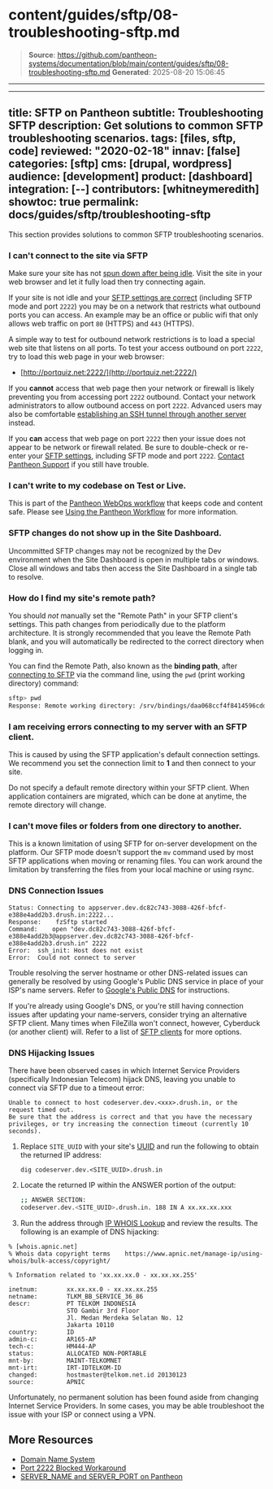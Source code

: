 # content/guides/sftp/08-troubleshooting-sftp.md

> **Source**: https://github.com/pantheon-systems/documentation/blob/main/content/guides/sftp/08-troubleshooting-sftp.md
> **Generated**: 2025-08-20 15:06:45

---

---
title: SFTP on Pantheon
subtitle: Troubleshooting SFTP
description: Get solutions to common SFTP troubleshooting scenarios.
tags: [files, sftp, code]
reviewed: "2020-02-18"
innav: [false]
categories: [sftp]
cms: [drupal, wordpress]
audience: [development]
product: [dashboard]
integration: [--]
contributors: [whitneymeredith]
showtoc: true
permalink: docs/guides/sftp/troubleshooting-sftp
---

This section provides solutions to common SFTP troubleshooting scenarios.

### I can't connect to the site via SFTP

Make sure your site has not [spun down after being idle](/application-containers/#idle-containers). Visit the site in your web browser and let it fully load then try connecting again.

If your site is not idle and your [SFTP settings are correct](/guides/sftp/sftp-connection-info) (including SFTP mode and port `2222`) you may be on a network that restricts what outbound ports you can access. An example may be an office or public wifi that only allows web traffic on port `80` (HTTPS)  and `443` (HTTPS).

A simple way to test for outbound network restrictions is to load a special web site that listens on all ports. To test your access outbound on port `2222`, try to load this web page in your web browser:

- [http://portquiz.net:2222/](http://portquiz.net:2222/)

If you **cannot** access that web page then your network or firewall is likely preventing you from accessing port `2222` outbound. Contact your network administrators to allow outbound access on port `2222`. Advanced users may also be comfortable [establishing an SSH tunnel through another server](/guides/sftp/port-2222) instead.

If you **can** access that web page on port `2222` then your issue does not appear to be network or firewall related. Be sure to double-check or re-enter your [SFTP settings](/guides/sftp/sftp-connection-info), including SFTP mode and port `2222`. [Contact Pantheon Support](/guides/support/contact-support/) if you still have trouble.

### I can't write to my codebase on Test or Live.

This is part of the [Pantheon WebOps workflow](/pantheon-workflow) that keeps code and content safe. Please see [Using the Pantheon Workflow](/pantheon-workflow#understanding-write-permissions-in-test-and-live) for more information.

### SFTP changes do not show up in the Site Dashboard.

Uncommitted SFTP changes may not be recognized by the Dev environment when the Site Dashboard is open in multiple tabs or windows. Close all windows and tabs then access the Site Dashboard in a single tab to resolve.

### How do I find my site's remote path?

<Alert title="Note" type="info">

You should *not* manually set the "Remote Path" in your SFTP client's settings. This path changes from periodically due to the platform architecture. It is strongly recommended that you leave the Remote Path blank, and you will automatically be redirected to the correct directory when logging in.

</Alert>

You can find the Remote Path, also known as the **binding path**, after [connecting to SFTP](#sftp-connection-information) via the command line, using the `pwd` (print working directory) command:

```bash
sftp> pwd
Response: Remote working directory: /srv/bindings/daa068ccf4f8414596cddf5xxxxx
```

### I am receiving errors connecting to my server with an SFTP client.

This is caused by using the SFTP application's default connection settings. We recommend you set the connection limit to **1** and then connect to your site.

Do not specify a default remote directory within your SFTP client. When application containers are migrated, which can be done at anytime, the remote directory will change.

### I can't move files or folders from one directory to another.

This is a known limitation of using SFTP for on-server development on the platform. Our SFTP mode doesn't support the `mv` command used by most SFTP applications when moving or renaming files. You can work around the limitation by transferring the files from your local machine or using rsync.

### DNS Connection Issues

```none
Status: Connecting to appserver.dev.dc82c743-3088-426f-bfcf-e388e4add2b3.drush.in:2222...
Response:    fzSftp started
Command:    open "dev.dc82c743-3088-426f-bfcf-e388e4add2b3@appserver.dev.dc82c743-3088-426f-bfcf-e388e4add2b3.drush.in" 2222
Error:  ssh_init: Host does not exist
Error:  Could not connect to server
```

Trouble resolving the server hostname or other DNS-related issues can generally be resolved by using Google's Public DNS service in place of your ISP's name servers. Refer to [Google's Public DNS](https://developers.google.com/speed/public-dns/) for instructions.

If you're already using Google's DNS, or you're still having connection issues after updating your name-servers, consider trying an alternative SFTP client. Many times when FileZilla won't connect, however, Cyberduck (or another client) will. Refer to a list of [SFTP clients](https://en.wikipedia.org/wiki/Comparison_of_FTP_client_software) for more options.

### DNS Hijacking Issues

There have been observed cases in which Internet Service Providers (specifically Indonesian Telecom) hijack DNS, leaving you unable to connect via SFTP due to a timeout error:

```none
Unable to connect to host codeserver.dev.<xxx>.drush.in, or the request timed out.
Be sure that the address is correct and that you have the necessary privileges, or try increasing the connection timeout (currently 10 seconds).
```

1. Replace `SITE_UUID` with your site's [UUID](/guides/account-mgmt/workspace-sites-teams/sites#retrieve-the-site-uuis) and run the following to obtain the returned IP address:

    ```bash{promptUser: user}
    dig codeserver.dev.<SITE_UUID>.drush.in
    ```

1. Locate the returned IP within the ANSWER portion of the output:

    ```bash
    ;; ANSWER SECTION:
    codeserver.dev.<SITE_UUID>.drush.in. 188 IN A xx.xx.xx.xxx
    ```

1. Run the address through [IP WHOIS Lookup](https://www.whatismyip.com/ip-whois-lookup/) and review the results. The following is an example of DNS hijacking:

```none
% [whois.apnic.net]
% Whois data copyright terms    https://www.apnic.net/manage-ip/using-whois/bulk-access/copyright/

% Information related to 'xx.xx.xx.0 - xx.xx.xx.255'

inetnum:        xx.xx.xx.0 - xx.xx.xx.255
netname:        TLKM_BB_SERVICE_36_86
descr:          PT TELKOM INDONESIA
                STO Gambir 3rd Floor
                Jl. Medan Merdeka Selatan No. 12
                Jakarta 10110
country:        ID
admin-c:        AR165-AP
tech-c:         HM444-AP
status:         ALLOCATED NON-PORTABLE
mnt-by:         MAINT-TELKOMNET
mnt-irt:        IRT-IDTELKOM-ID
changed:        hostmaster@telkom.net.id 20130123
source:         APNIC
```

Unfortunately, no permanent solution has been found aside from changing Internet Service Providers. In some cases, you may be able troubleshoot the issue with your ISP or connect using a VPN.

## More Resources

- [Domain Name System](/guides/domains/dns)
- [Port 2222 Blocked Workaround](/guides/sftp/port-2222)
- [SERVER_NAME and SERVER_PORT on Pantheon](/server_name-and-server_port)
